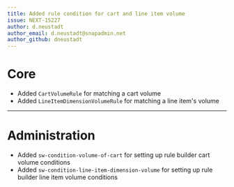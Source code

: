 ```yaml
---
title: Added rule condition for cart and line item volume
issue: NEXT-15227
author: d.neustadt
author_email: d.neustadt@snapadmin.net 
author_github: dneustadt
---
```

# Core
* Added `CartVolumeRule` for matching a cart volume
* Added `LineItemDimensionVolumeRule` for matching a line item's volume
___
# Administration
* Added `sw-condition-volume-of-cart` for setting up rule builder cart volume conditions
* Added `sw-condition-line-item-dimension-volume` for setting up rule builder line item volume conditions
